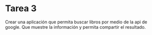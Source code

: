 # Tarea 3
Crear una aplicación que permita buscar libros por medio de la api de google. Que muestre la información y permita compartir el resultado.
